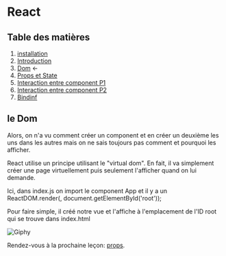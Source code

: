 # React

## Table des matières

1. [installation](./Installation.md) 
2. [Introduction](./introduction.md) 
3. [Dom](./Dom.md) ←
4. [Props et State](./PropsEtState.md)
5. [Interaction entre component P1](./InteractionEntreComponentPartie1.md) 
6. [Interaction entre component P2](./InteractionEntreComponentPartie2.md) 
7. [Bindinf](./Binding.mb)


## le Dom
Alors, on n'a vu comment créer un component et en créer un deuxième les uns dans les autres mais on ne sais toujours pas comment et pourquoi les afficher.

React utilise un principe utilisant le "virtual dom". En fait, il va simplement créer une page virtuellement puis seulement l'afficher quand on lui demande.

Ici, dans index.js on import le component App et il y a un ReactDOM.render(<App />, document.getElementById('root'));

Pour faire simple, il créé notre vue et l'affiche à l'emplacement de l'ID root qui se trouve dans index.html


![Giphy](https://www.acsu.buffalo.edu/~cas7/gifs/react.gif)


Rendez-vous à la prochaine leçon: [props](./props.md).


